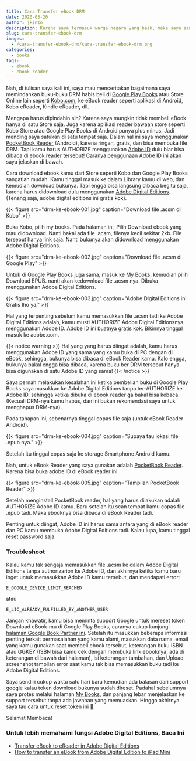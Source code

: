 ```yaml
---
title: Cara Transfer eBook DRM
date: 2020-03-20
author: jksntn
description: Karena saya termasuk warga negara yang baik, maka saya sangat menghindari namanya pembajakan buku. Namun alasan saya tidak membajak buku tersebut sebenarnya bukan karena rasa kemanusiaan sih, tapi karena engga nemu aja bajakannya 🙈.
slug: cara-transfer-ebook-drm
images: 
  - /cara-transfer-ebook-drm/cara-transfer-ebook-drm.png
categories:
  - books
tags: 
  - ebook
  - ebook reader
---
```


Nah, di tulisan saya kali ini, saya mau menceritakan bagaimana saya memindahkan buku-buku DRM habis beli di [Google Play Books](https://play.google.com/store/books) atau Store Online lain seperti [Kobo.com](https://kobo.com), ke eBook reader seperti aplikasi di Android, Kobo eReader, Kindle eReader, dll.

<!--more-->

Mengapa harus dipindahin sih? Karena saya mungkin tidak membeli eBook hanya di satu Store saja. Juga karena aplikasi reader bawaan store seperti Kobo Store atau Google Play Books di Android punya plus minus. Jadi mending saya satukan di satu tempat saja. Dalam hal ini saya menggunakan [PocketBook Reader](https://play.google.com/store/apps/details?id=com.obreey.reader) (Android), karena ringan, gratis, dan bisa membuka file DRM. Tapi kamu harus AUTHORIZE menggunakan [Adobe ID](https://helpx.adobe.com/manage-account/using/create-update-adobe-id.html) dulu biar bisa dibaca di ebook reader tersebut! Caranya penggunaan Adobe ID ini akan saya jelaskan di bawah.

Cara download ebook kamu dari Store seperti Kobo dan Google Play Books sangatlah mudah. Kamu tinggal masuk ke dalam Library kamu di web, dan kemudian download bukunya. Tapi engga bisa langsung dibaca begitu saja, karena harus didownload dulu menggunakan [Adobe Digital Editions](https://www.adobe.com/solutions/ebook/digital-editions/download.html). (Tenang saja, adobe digital editions ini gratis kok).

{{< figure src="drm-ke-ebook-001.jpg" caption="Download file .acsm di Kobo" >}}

Buka Kobo, pilih my books. Pada halaman ini, Pilih Download ebook yang mau didownload. Nanti bakal ada file .acsm, filenya kecil sekitar 2kb. File tersebut hanya link saja. Nanti bukunya akan didownload menggunakan Adobe Digital Editions.

{{< figure src="drm-ke-ebook-002.jpg" caption="Download file .acsm di Google Play" >}}

Untuk di Google Play Books juga sama, masuk ke My Books, kemudian pilih Download EPUB. nanti akan kedownload file .acsm nya. Dibuka menggunakan Adobe Digital Editions.

{{< figure src="drm-ke-ebook-003.jpg" caption="Adobe Digital Editions ini Gratis lho ya." >}}

Hal yang terpenting sebelum kamu memasukkan file .acsm tadi ke Adobe Digital Editions adalah, kamu musti AUTHORIZE Adobe Digital Editionsnya menggunakan Adobe ID. Adobe ID ini buatnya gratis kok. Bikinnya tinggal masuk ke adobe.com.  

{{< notice warning >}}
Hal yang yang harus diingat adalah, kamu harus menggunakan Adobe ID yang sama yang kamu buka di PC dengan di eBook, sehingga, bukunya bisa dibaca di eBook Reader kamu. Kalo engga, bukunya bakal engga bisa dibaca, karena buku ber DRM tersebut hanya bisa digunakan di satu Adobe ID yang sama!
{{< /notice >}}

Saya pernah melakukan kesalahan ini ketika pembelian buku di Google Play Books saya masukkan ke Adobe Digital Editions tanpa ter-AUTHORIZE ke Adobe ID. sehingga ketika dibuka di ebook reader ga bakal bisa kebaca. (Kecuali DRM-nya kamu hapus, dan ini bukan rekomendasi saya untuk menghapus DRM-nya). 

Pada tahapan ini, sebenarnya tinggal copas file saja (untuk eBook Reader Android). 

{{< figure src="drm-ke-ebook-004.jpg" caption="Supaya tau lokasi file .epub nya." >}}

Setelah itu tinggal copas saja ke storage Smartphone Android kamu.

Nah, untuk eBook Reader yang saya gunakan adalah [PocketBook Reader](https://play.google.com/store/apps/details?id=com.obreey.reader). Karena bisa buka adobe ID di eBook reader ini.

{{< figure src="drm-ke-ebook-005.jpg" caption="Tampilan PocketBook Reader" >}}

Setelah menginstall PocketBook reader, hal yang harus dilakukan adalah AUTHORIZE Adobe ID kamu. Baru setelah itu scan tempat kamu copas file .epub tadi. Maka ebooknya bisa dibaca di eBook Reader tadi.

Penting untuk diingat, Adobe ID ini harus sama antara yang di eBook reader dan PC kamu membuka Adobe Digital Editions tadi. Kalau lupa, kamu tinggal reset password saja. 

### Troubleshoot

Kalau kamu tak sengaja memasukkan file .acsm ke dalam Adobe Digital Editions tanpa authorizarion ke Adobe ID, dan akhirnya ketika kamu baru inget untuk memasukkan Adobe ID kamu tersebut, dan mendapati error: 

`E_GOOGLE_DEVICE_LIMIT_REACHED`

atau 

`E_LIC_ALREADY_FULFILLED_BY_ANOTHER_USER`

Jangan khawatir, kamu bisa meminta support Google untuk mereset token Download eBook-mu di Google Play Books, caranya cukup kunjungi [halaman Google Book Partner ini](https://support.google.com/books/partner/contact/default). Setelah itu masukkan beberapa informasi penting terkait permasalahan yang kamu alami, masukkan data nama, email yang kamu gunakan saat membeli ebook tersebut, keterangan buku ISBN atau GGKEY (ISBN bisa kamu cek dengan membuka link ebooknya, ada di keterangan di bawah dari halaman), isi keterangan tambahan, dan Upload screenshot tampilan error saat kamu tak bisa memasukkan buku tadi ke Adobe Digital Editions.

Saya sendiri cukup waktu satu hari baru kemudian ada balasan dari support google kalau token download bukunya sudah direset. Padahal sebelumnya saya protes melalui halaman [My Books](https://play.google.com/books), dan panjang lebar menjelaskan ke support tersebut tanpa ada jawaban yang memuaskan. Hingga akhirnya saya tau cara untuk reset token ini 🙈.

Selamat Membaca!

### Untuk lebih memahami fungsi Adobe Digital Editions, Baca Ini
- [Transfer eBook to eReader in Adobe Digital Editions](https://helpx.adobe.com/digital-editions/kb/transfer-ebook-ereader-digital-editions.html)
- [How to transfer an eBook from Adobe Digital Edition to iPad Mini](https://community.adobe.com/t5/digital-editions/how-to-transfer-an-ebook-from-adobe-digital-edition-to-ipad-mini/td-p/4746930)